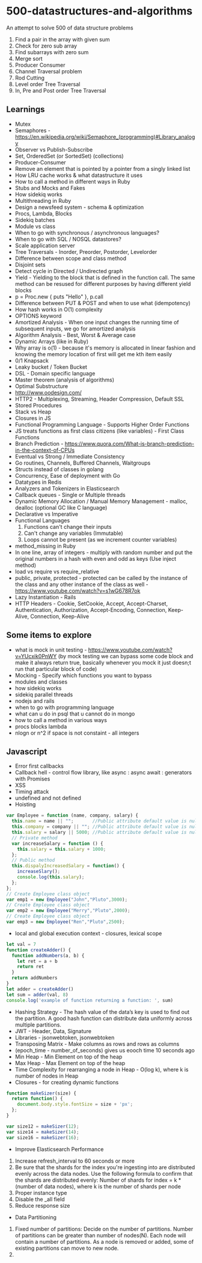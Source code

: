 # 500-datastructures-and-algorithms
An attempt to solve 500 of data structure problems

1. Find a pair in the array with given sum
2. Check for zero sub array
3. Find subarrays with zero sum
4. Merge sort
5. Producer Consumer
6. Channel Traversal problem
7. Rod Cutting
8. Level order Tree Traversal
9. In, Pre and Post order Tree Traversal

## Learnings
* Mutex
* Semaphores - https://en.wikipedia.org/wiki/Semaphore_(programming)#Library_analogy
* Observer vs Publish-Subscribe
* Set, OrderedSet (or SortedSet) (collections)
* Producer-Consumer
* Remove an element that is pointed by a pointer from a singly linked list
* How LRU cache works & what datastructure it uses
* How to call a method in different ways in Ruby
* Stubs and Mocks and Fakes
* How sidekiq works
* Multithreading in Ruby
* Design a newsfeed system - schema & optimization
* Procs, Lambda, Blocks
* Sidekiq batches
* Module vs class
* When to go with synchronous / asynchronous languages?
* When to go with SQL / NOSQL datastores?
* Scale application server
* Tree Traversals - Inorder, Preorder, Postorder, Levelorder
* Difference between scope and class method
* Disjoint sets
* Detect cycle in Directed / Undirected graph
* Yield - Yielding to the block that is defined in the function call. The same method can be resused for different purposes by having different yield blocks
* p = Proc.new { puts "Hello" }, p.call
* Difference between PUT & POST and when to use what (idempotency)
* How hash works in O(1) complexity
* OPTIONS keyword
* Amortized Analysis - When one input changes the running time of subsequent inputs, we go for amortized analysis
* Algorithm Analysis - Best, Worst & Average case
* Dynamic Arrays (like in Ruby)
* Why array is o(1) - because it's memory is allocated in linear fashion and knowing the memory location of first will get me kth item easily
* 0/1 Knapsack
* Leaky bucket / Token Bucket
* DSL - Domain specific language
* Master theorem (analysis of algorithms)
* Optimal Substructure
* http://www.oodesign.com/
* HTTP2 - Multiplexing, Streaming, Header Compression, Default SSL
* Stored Procedures
* Stack vs Heap
* Closures in JS
* Functional Programming Language - Supports Higher Order Functions
* JS treats functions as first class citizens (like variables) - First Class Functions
* Branch Prediction - https://www.quora.com/What-is-branch-prediction-in-the-context-of-CPUs
* Eventual vs Strong / Immediate Consistency
* Go routines, Channels, Buffered Channels, Waitgroups
* Structs instead of classes in golang
* Concurrency, Ease of deployment with Go
* Datatypes in Redis
* Analyzers and Tokenizers in Elasticsearch
* Callback queues - Single or Multiple threads
* Dynamic Memory Allocation / Manual Memory Management - malloc, dealloc (optional GC like C language)
* Declarative vs Imperative
* Functional Languages
  1. Functions can't change their inputs
  2. Can't change any variables (Immutable)
  3. Loops cannot be present (as we increment counter variables)
* method_missing in Ruby
* In one line, array of integers - multiply with random number and put the original numbers in a hash with even and odd as keys (Use inject method)
* load vs require vs require_relative
* public, private, protected - protected can be called by the instance of the class and any other instance of the class as well - https://www.youtube.com/watch?v=s1wG678R7ok
* Lazy Instantiation - Rails
* HTTP Headers - Cookie, SetCookie, Accept, Accept-Charset, Authentication, Authorization, Accept-Encoding, Connection, Keep-Alive, Connection, Keep-Alive

## Some items to explore
* what is mock in unit testing - https://www.youtube.com/watch?v=YUcxik0PnWY (by mock testing we can bypass some code block and make it always return true, basically whenever you mock it just doesn;t run that particular block of code)
* Mocking - Specify which functions you want to bypass
* modules and classes
* how sidekiq works
* sidekiq parallel threads
* nodejs and rails
* when to go with programming language
* what can u do in psql that u cannot do in mongo
* how to call a method in various ways
* procs blocks lambda
* nlogn or n^2 if space is not constaint - all integers

## Javascript
* Error first callbacks
* Callback hell - control flow library, like async : async await : generators with Promises
* XSS
* Timing attack
* undefined and not defined
* Hoisting
```js
var Employee = function (name, company, salary) {
  this.name = name || "";       //Public attribute default value is null
  this.company = company || ""; //Public attribute default value is null
  this.salary = salary || 5000; //Public attribute default value is null
  // Private method
  var increaseSalary = function () {
    this.salary = this.salary + 1000;
  };
  // Public method
  this.dispalyIncreasedSalary = function() {
    increaseSlary();
    console.log(this.salary);
  };
};
// Create Employee class object
var emp1 = new Employee("John","Pluto",3000);
// Create Employee class object
var emp2 = new Employee("Merry","Pluto",2000);
// Create Employee class object
var emp3 = new Employee("Ren","Pluto",2500);
```
* local and global execution context - closures, lexical scope
```js
let val = 7
function createAdder() {
  function addNumbers(a, b) {
    let ret = a + b
    return ret
  }
  return addNumbers
}
let adder = createAdder()
let sum = adder(val, 8)
console.log('example of function returning a function: ', sum)
```


* Hashing Strategy - The hash value of the data’s key is used to find out the partition. A good hash function can distribute data uniformly across multiple partitions.
* JWT - Header, Data, Signature
* Libraries - jsonwebtoken, jsonwebtoken
* Transposing Matrix - Make columns as rows and rows as columns
* (epoch_time - number_of_seconds) gives us eooch time 10 seconds ago
* Min Heap - Min Element on top of the heap
* Max Heap - Max Element on top of the heap
* Time Complexity for rearranging a node in Heap - O(log k), where k is number of nodes in Heap
* Closures - for creating dynamic functions

```js
function makeSizer(size) {
  return function() {
    document.body.style.fontSize = size + 'px';
  };
}

var size12 = makeSizer(12);
var size14 = makeSizer(14);
var size16 = makeSizer(16);
```

* Improve Elasticsearch Performance
1. Increase refresh_interval to 60 seconds or more
2. Be sure that the shards for the index you're ingesting into are distributed evenly across the data nodes. Use the following formula to confirm that the shards are distributed evenly: Number of shards for index = k * (number of data nodes), where k is the number of shards per node
3. Proper instance type
4. Disable the _all field
5. Reduce response size

* Data Partitioning
1. Fixed number of partitions: Decide on the number of partitions. Number of partitions can be greater than number of nodes(N). Each node will contain a number of partitions. As a node is removed or added, some of existing partitions can move to new node.
2. 
